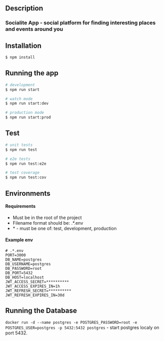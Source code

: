 ## Description

### Socialite App - social platform for finding interesting places and events around you

## Installation

```bash
$ npm install
```

## Running the app

```bash
# development
$ npm run start

# watch mode
$ npm run start:dev

# production mode
$ npm run start:prod
```

## Test

```bash
# unit tests
$ npm run test

# e2e tests
$ npm run test:e2e

# test coverage
$ npm run test:cov
```

## Environments

#### Requirements

- Must be in the root of the project
- Filename format should be: .\*.env
- \* - must be one of: test, development, production

#### Example env

```
# .*.env
PORT=3000
DB_NAME=postgres
DB_USERNAME=postgres
DB_PASSWORD=root
DB_PORT=5432
DB_HOST=localhost
JWT_ACCESS_SECRET=**********
JWT_ACCESS_EXPIRES_IN=1h
JWT_REFRESH_SECRET=**********
JWT_REFRESH_EXPIRES_IN=30d
```

## Running the Database

`docker run -d --name postgres -e POSTGRES_PASSWORD=root -e POSTGRES_USER=postgres -p 5432:5432 postgres` - start postgres localy on port 5432.
